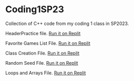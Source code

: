 # Coding1SP23
Collection of C++ code from my coding 1 class in SP2023.

HeaderPractice file. [Run it on Replit](https://replit.com/@CayneZacharias/Headerfilepractice?v=1)

Favorite Games List File. [Run it on Replit](https://replit.com/@CayneZacharias/Fav-Games-List#)

Class Creation File. [Run it on Replit](https://replit.com/@CayneZacharias/Class-creation-Animals#main.cpp)

Random Seed File. [Run it on Replit](https://replit.com/@CayneZacharias/Learning-Random-seed)

Loops and Arrays File. [Run it on Replit](https://replit.com/@CayneZacharias/Learning-Loops-and-Arrays)
